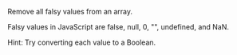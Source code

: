 Remove all falsy values from an array.

Falsy values in JavaScript are false, null, 0, "", undefined, and NaN.

Hint: Try converting each value to a Boolean.

